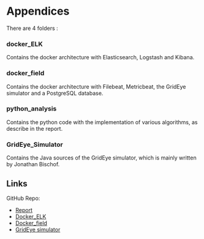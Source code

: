 # Appendices

There are 4 folders :

### docker_ELK
Contains the docker architecture with Elasticsearch, Logstash and Kibana.

### docker_field
Contains the docker architecture with Filebeat, Metricbeat, the GridEye simulator and a PostgreSQL database.

### python_analysis
Contains the python code with the implementation of various algorithms, as describe in the report.

### GridEye_Simulator
Contains the Java sources of the GridEye simulator, which is mainly written by Jonathan Bischof.

## Links
GitHub Repo:
- [Report](https://github.com/Jael24/TB_Rapport "Report for the Bachelor Thesis")
- [Docker_ELK](https://github.com/Jael24/TB_ElasticStack "Repo with the Elastic Stack")
- [Docker_field](https://github.com/Jael24/TB_fieldDevices "Repo with the field devices")
- [GridEye simulator](https://github.com/Jael24/TB_GridEye_Simulator "Repo with the GridEye simulator")
